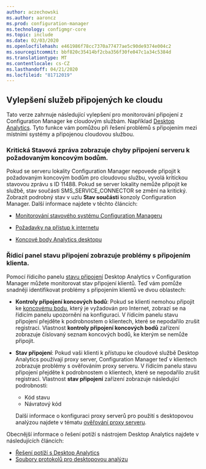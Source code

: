 ```yaml
---
author: aczechowski
ms.author: aaroncz
ms.prod: configuration-manager
ms.technology: configmgr-core
ms.topic: include
ms.date: 02/03/2020
ms.openlocfilehash: e461986f78cc7370a77477ae5c90de9374e004c2
ms.sourcegitcommit: bbf820c35414bf2cba356f30fe047c1a34c5384d
ms.translationtype: MT
ms.contentlocale: cs-CZ
ms.lasthandoff: 04/21/2020
ms.locfileid: "81712019"
---
```

## <a name="improvements-to-cloud-connected-services"></a><a name="bkmk_cloud"></a>Vylepšení služeb připojených ke cloudu

Tato verze zahrnuje následující vylepšení pro monitorování připojení z Configuration Manager ke cloudovým službám. Například [Desktop Analytics](../../../../../desktop-analytics/overview.md). Tyto funkce vám pomůžou při řešení problémů s připojením mezi místními systémy a připojenou cloudovou službou.

### <a name="critical-status-message-shows-server-connection-errors-to-required-endpoints"></a>Kritická Stavová zpráva zobrazuje chyby připojení serveru k požadovaným koncovým bodům.

<!-- 5566763 -->

Pokud se serveru lokality Configuration Manager nepovede připojit k požadovaným koncovým bodům pro cloudovou službu, vyvolá kritickou stavovou zprávu s ID 11488. Pokud se server lokality nemůže připojit ke službě, stav součásti SMS_SERVICE_CONNECTOR se změní na kritický. Zobrazit podrobný stav v uzlu **Stav součásti** konzoly Configuration Manager. Další informace najdete v těchto článcích:

- [Monitorování stavového systému Configuration Manageru](../../../../servers/manage/use-alerts-and-the-status-system.md#BKMK_MonitorSystemStatus)

- [Požadavky na přístup k internetu](../../../../plan-design/network/internet-endpoints.md)

- [Koncové body Analytics desktopu](../../../../../desktop-analytics/enable-data-sharing.md#endpoints)

### <a name="connection-health-dashboard-shows-client-connection-issues"></a>Řídicí panel stavu připojení zobrazuje problémy s připojením klienta.

<!-- 4963230, 4963383 -->

Pomocí řídicího panelu [stavu připojení](../../../../../desktop-analytics/monitor-connection-health.md) Desktop Analytics v Configuration Manager můžete monitorovat stav připojení klientů. Teď vám pomůže snadněji identifikovat problémy s připojením klientů ve dvou oblastech:

- **Kontroly připojení koncových bodů**: Pokud se klienti nemohou připojit ke [koncovému bodu](../../../../../desktop-analytics/enable-data-sharing.md#endpoints), který je vyžadován pro Internet, zobrazí se na řídicím panelu upozornění na konfiguraci. V řídicím panelu stavu připojení přejděte k podrobnostem o klientech, které se nepodařilo zrušit registraci. Vlastnost **kontroly připojení koncových bodů** zařízení zobrazuje číslovaný seznam koncových bodů, ke kterým se nemůže připojit.

- **Stav připojení**: Pokud vaši klienti k přístupu ke cloudové službě Desktop Analytics používají proxy server, Configuration Manager teď v klientech zobrazuje problémy s ověřováním proxy serveru. V řídicím panelu stavu připojení přejděte k podrobnostem o klientech, které se nepodařilo zrušit registraci. Vlastnost **stav připojení** zařízení zobrazuje následující podrobnosti:

  - Kód stavu
  - Návratový kód

  Další informace o konfiguraci proxy serverů pro použití s desktopovou analýzou najdete v tématu [ověřování proxy serveru](../../../../../desktop-analytics/enable-data-sharing.md#proxy-server-authentication).

Obecnější informace o řešení potíží s nástrojem Desktop Analytics najdete v následujících článcích:

- [Řešení potíží s Desktop Analytics](../../../../../desktop-analytics/troubleshooting.md)
- [Soubory protokolů pro desktopovou analýzu](../../../../plan-design/hierarchy/log-files.md#desktop-analytics)
